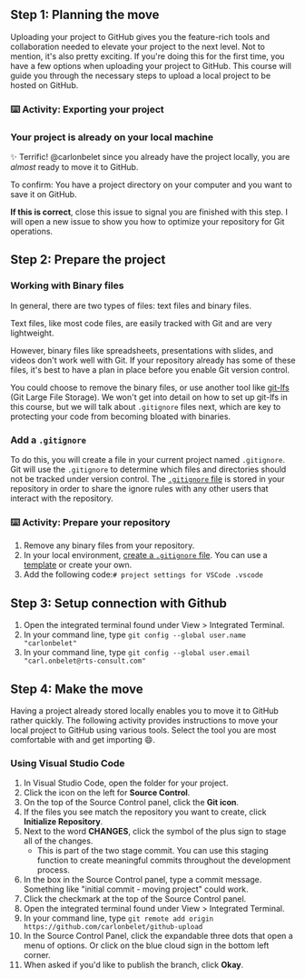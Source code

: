 ## Step 1: Planning the move

Uploading your project to GitHub gives you the feature-rich tools and collaboration needed to elevate your project to the next level. Not to mention, it's also pretty exciting. If you're doing this for the first time, you have a few options when uploading your project to GitHub. This course will guide you through the necessary steps to upload a local project to be hosted on GitHub.

### :keyboard: Activity: Exporting your project

### Your project is already on your local machine

:sparkles: Terrific! @carlonbelet since you already have the project locally, you are _almost_ ready to move it to GitHub.

To confirm: You have a project directory on your computer and you want to save it on GitHub.

**If this is correct**, close this issue to signal you are finished with this step. I will open a new issue to show you how to optimize your repository for Git operations.

## Step 2: Prepare the project

### Working with Binary files

In general, there are two types of files: text files and binary files.

Text files, like most code files, are easily tracked with Git and are very lightweight.

However, binary files like spreadsheets, presentations with slides, and videos don't work well with Git. If your repository already has some of these files, it's best to have a plan in place before you enable Git version control.

You could choose to remove the binary files, or use another tool like [git-lfs](https://git-lfs.github.com/) (Git Large File Storage). We won't get into detail on how to set up git-lfs in this course, but we will talk about `.gitignore` files next, which are key to protecting your code from becoming bloated with binaries.

### Add a `.gitignore`

To do this, you will create a file in your current project named `.gitignore`. Git will use the `.gitignore` to determine which files and directories should not be tracked under version control. The [`.gitignore` file](https://help.github.com/articles/ignoring-files/) is stored in your repository in order to share the ignore rules with any other users that interact with the repository. 

### :keyboard: Activity: Prepare your repository

  1. Remove any binary files from your repository.
  2. In your local environment, [create a `.gitignore` file](https://help.github.com/articles/ignoring-files/). You can use a [template](https://github.com/github/gitignore) or create your own.
  3. Add the following code:`# project settings for VSCode .vscode`

## Step 3: Setup connection with Github

  1. Open the integrated terminal found under View > Integrated Terminal.
  2. In your command line, type `git config --global user.name "carlonbelet"`
  3. In your command line, type `git config --global user.email "carl.onbelet@rts-consult.com"`

## Step 4: Make the move

Having a project already stored locally enables you to move it to GitHub rather quickly. The following activity provides instructions to move your local project to GitHub using various tools. Select the tool you are most comfortable with and get importing :smile:.

### Using Visual Studio Code

  1. In Visual Studio Code, open the folder for your project.
  1. Click the icon on the left for **Source Control**.
  1. On the top of the Source Control panel, click the **Git icon**.
  1. If the files you see match the repository you want to create, click **Initialize Repository**.
  1. Next to the word **CHANGES**, click the symbol of the plus sign to stage all of the changes.
        - This is part of the two stage commit. You can use this staging function to create meaningful commits throughout the development process.
  1. In the box in the Source Control panel, type a commit message. Something like "initial commit - moving project" could work.
  1. Click the checkmark at the top of the Source Control panel.
  1. Open the integrated terminal found under View > Integrated Terminal.
  1. In your command line, type `git remote add origin https://github.com/carlonbelet/github-upload`
  1. In the Source Control Panel, click the expandable three dots that open a menu of options. Or click on the blue cloud sign in the bottom left corner.
  1. When asked if you'd like to publish the branch, click **Okay**.
